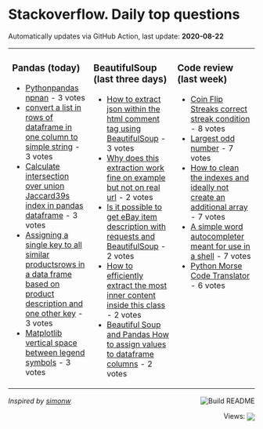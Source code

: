 # Stackoverflow. Daily top questions 

Automatically updates via GitHub Action, last update: **<!-- date starts -->2020-08-22<!-- date ends -->**


<table><tr><td valign="top" width="33%">

### Pandas (today)
<!-- pandas starts -->
* [Pythonpandas npnan](https://stackoverflow.com/questions/63532196/python-pandas-np-nan) - 3 votes
* [convert a list in rows of dataframe in one column to simple string](https://stackoverflow.com/questions/63539890/convert-a-list-in-rows-of-dataframe-in-one-column-to-simple-string) - 3 votes
* [Calculate intersection over union Jaccard39s index in pandas dataframe](https://stackoverflow.com/questions/63535547/calculate-intersection-over-union-jaccards-index-in-pandas-dataframe) - 3 votes
* [Assigning a single key to all similar productsrows in a data frame based on product description and one other key](https://stackoverflow.com/questions/63534131/assigning-a-single-key-to-all-similar-products-rows-in-a-data-frame-based-on-pro) - 3 votes
* [Matplotlib vertical space between legend symbols](https://stackoverflow.com/questions/63533664/matplotlib-vertical-space-between-legend-symbols) - 3 votes
<!-- pandas ends -->
</td><td valign="top" width="34%">


### BeautifulSoup (last three days)
<!-- beautifulsoup starts -->
* [How to extract json within the html comment tag using BeautifulSoup](https://stackoverflow.com/questions/63511163/how-to-extract-json-within-the-html-comment-tag-using-beautifulsoup) - 3 votes
* [Why does this extraction work fine on example but not on real url](https://stackoverflow.com/questions/63538180/why-does-this-extraction-work-fine-on-example-but-not-on-real-url) - 2 votes
* [Is it possible to get eBay item description with requests and BeautifulSoup](https://stackoverflow.com/questions/63531321/is-it-possible-to-get-ebay-item-description-with-requests-and-beautifulsoup) - 2 votes
* [How to efficiently extract the most inner content inside this class](https://stackoverflow.com/questions/63526751/how-to-efficiently-extract-the-most-inner-content-inside-this-class) - 2 votes
* [Beautiful Soup and Pandas How to assign values to dataframe columns](https://stackoverflow.com/questions/63495724/beautiful-soup-and-pandas-how-to-assign-values-to-dataframe-columns) - 2 votes
<!-- beautifulsoup ends -->
</td><td valign="top" width="34%">


### Сode review (last week)
<!-- python starts -->
* [Coin Flip Streaks  correct streak condition](https://codereview.stackexchange.com/questions/247936/coin-flip-streaks-correct-streak-condition) - 8 votes
* [Largest odd number](https://codereview.stackexchange.com/questions/248102/largest-odd-number) - 7 votes
* [How to clean the indexes and ideally not create an additional array](https://codereview.stackexchange.com/questions/247981/how-to-clean-the-indexes-and-ideally-not-create-an-additional-array) - 7 votes
* [A simple word autocompleter meant for use in a shell](https://codereview.stackexchange.com/questions/248100/a-simple-word-autocompleter-meant-for-use-in-a-shell) - 7 votes
* [Python Morse Code Translator](https://codereview.stackexchange.com/questions/248068/python-morse-code-translator) - 6 votes
<!-- python ends -->
</td></tr></table>

<a href="https://github.com/hp0404/hp0404/actions"><img src="https://github.com/hp0404/hp0404/workflows/Build%20README/badge.svg" align="right" alt="Build README"></a> <p>*Inspired by  [simonw](https://github.com/simonw/simonw)*</p>

<div align="right">
<p></p> Views:
<img src="https://profile-counter.glitch.me/hp0404/count.svg" align="center">
</div>
